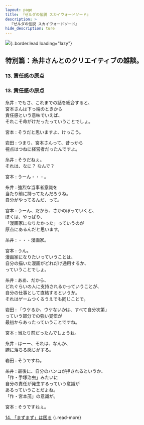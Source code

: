 ```yaml
---
layout: page
title: 『ゼルダの伝説 スカイウォードソード』
description: >
  『ゼルダの伝説 スカイウォードソード』
hide_description: ture
---
```


![](/interviews/jp/wii/souj/sp/img/mainvisual13.jpg){:.border.lead loading="lazy"}

## 特別篇：糸井さんとのクリエイティブの雑談。

### 13. 責任感の原点

<DIV CLASS="pagebox-r">

### 13. 責任感の原点

糸井
: でもさ、これまでの話を総合すると、<br>宮本さんは下っ端のときから<br>責任感という意味でいえば、<br>それこそ命がけだったっていうことでしょ。

宮本
: そうだと思いますよ、けっこう。

岩田
: つまり、宮本さんって、昔っから<br>視点はつねに経営者だったんですよ。

糸井
: そうだねぇ。<br>それは、なに？ なんで？

宮本
: うーん・・・。

糸井
: 強烈な当事者意識を<br>当たり前に持ってたんだろうね。<br>自分がやってるんだ、って。

宮本
: うーん、だから、さかのぼっていくと、<br>ぼくは、やっぱり、<br>「漫画家になりたかった」っていうのが<br>原点にあるんだと思います。

糸井
: ・・・漫画家。

宮本
: うん。<br>漫画家になりたいっていうことは、<br>自分の描いた漫画がどれだけ通用するか、<br>っていうことでしょ。

糸井
: ああ、だから、<br>どれぐらいの人に支持されるかっていうことが、<br>自分の仕事として直結するというか。<br>それはゲームつくるうえでも同じことで。

岩田
: 「ウケるか、ウケないかは、すべて自分次第」<br>っていう部分での強い覚悟が<br>最初からあったっていうことですね。

宮本
: 当たり前だったんでしょうね。

糸井
: はーー、それは、なんか、<br>腑に落ちる感じがする。

岩田
: そうですね。

糸井
: 最後に、自分のハンコが押されるというか、<br>「作・手塚治虫」みたいに<br>自分の責任が発生するっていう意識が<br>あるっていうことだよね。<br>「作・宮本茂」の意識が。

宮本
: そうですねぇ。

[14. 「まずまず」は困る](14.md)
{:.read-more}

